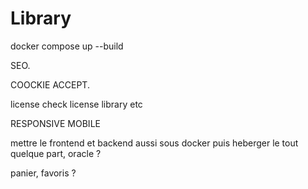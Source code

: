 # Library

docker compose up --build  

SEO. 

COOCKIE ACCEPT. 

license check license library etc

RESPONSIVE MOBILE  

mettre le frontend et backend aussi sous docker puis heberger le tout quelque part, oracle ?  

panier, favoris ?  